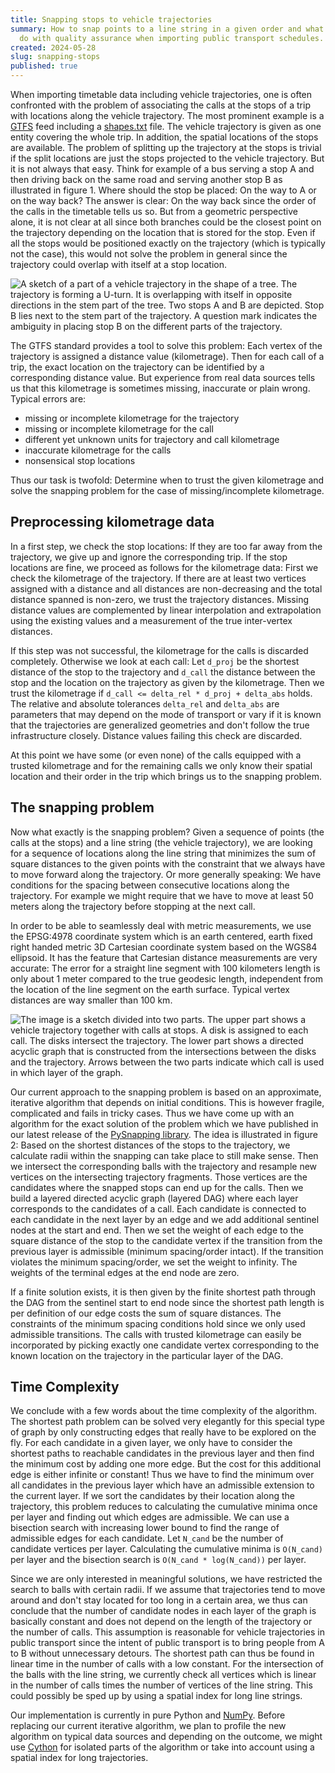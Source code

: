 ```yaml
---
title: Snapping stops to vehicle trajectories
summary: How to snap points to a line string in a given order and what it has to
  do with quality assurance when importing public transport schedules.
created: 2024-05-28
slug: snapping-stops
published: true
---
```

When importing timetable data including vehicle trajectories, one is often confronted with the problem of associating the calls at the stops of a trip with locations along the vehicle trajectory. The most prominent example is a [GTFS](https://gtfs.org/) feed including a [shapes.txt](https://gtfs.org/schedule/reference/#shapestxt) file. The vehicle trajectory is given as one entity covering the whole trip. In addition, the spatial locations of the stops are available. The problem of splitting up the trajectory at the stops is trivial if the split locations are just the stops projected to the vehicle trajectory. But it is not always that easy. Think for example of a bus serving a stop A and then driving back on the same road and serving another stop B as illustrated in figure 1. Where should the stop be placed: On the way to A or on the way back? The answer is clear: On the way back since the order of the calls in the timetable tells us so. But from a geometric perspective alone, it is not clear at all since both branches could be the closest point on the trajectory depending on the location that is stored for the stop. Even if all the stops would be positioned exactly on the trajectory (which is typically not the case), this would not solve the problem in general since the trajectory could overlap with itself at a stop location.

![A sketch of a part of a vehicle trajectory in the shape of a tree. The trajectory is forming a U-turn. It is overlapping with itself in opposite directions in the stem part of the tree. Two stops A and B are depicted. Stop B lies next to the stem part of the trajectory. A question mark indicates the ambiguity in placing stop B on the different parts of the trajectory.](/images/blog/snapping-stops-to-vehicle-trajectories/snap_a_b.png "Figure 1: An illustration of the problem of snapping a stop to different branches of a trajectory.")

The GTFS standard provides a tool to solve this problem: Each vertex of the trajectory is assigned a distance value (kilometrage). Then for each call of a trip, the exact location on the trajectory can be identified by a corresponding distance value. But experience from real data sources tells us that this kilometrage is sometimes missing, inaccurate or plain wrong. Typical errors are:

* missing or incomplete kilometrage for the trajectory
* missing or incomplete kilometrage for the call 
* different yet unknown units for trajectory and call kilometrage
* inaccurate kilometrage for the calls
* nonsensical stop locations

Thus our task is twofold: Determine when to trust the given kilometrage and solve the snapping problem for the case of missing/incomplete kilometrage.

## Preprocessing kilometrage data

In a first step, we check the stop locations: If they are too far away from the trajectory, we give up and ignore the corresponding trip. If the stop locations are fine, we proceed as follows for the kilometrage data: First we check the kilometrage of the trajectory. If there are at least two vertices assigned with a distance and all distances are non-decreasing and the total distance spanned is non-zero, we trust the trajectory distances. Missing distance values are complemented by linear interpolation and extrapolation using the existing values and a measurement of the true inter-vertex distances.

If this step was not successful, the kilometrage for the calls is discarded completely. Otherwise we look at each call: Let `d_proj` be the shortest distance of the stop to the trajectory and `d_call` the distance between the stop and the location on the trajectory as given by the kilometrage. Then we trust the kilometrage if `d_call <= delta_rel * d_proj + delta_abs` holds. The relative and absolute tolerances `delta_rel` and `delta_abs` are parameters that may depend on the mode of transport or vary if it is known that the trajectories are generalized geometries and don't follow the true infrastructure closely. Distance values failing this check are discarded.

At this point we have some (or even none) of the calls equipped with a trusted kilometrage and for the remaining calls we only know their spatial location and their order in the trip which brings us to the snapping problem.

## The snapping problem

Now what exactly is the snapping problem? Given a sequence of points (the calls at the stops) and a line string (the vehicle trajectory), we are looking for a sequence of locations along the line string that minimizes the sum of square distances to the given points with the constraint that we always have to move forward along the trajectory. Or more generally speaking: We have conditions for the spacing between consecutive locations along the trajectory. For example we might require that we have to move at least 50 meters along the trajectory before stopping at the next call.

In order to be able to seamlessly deal with metric measurements, we use the EPSG:4978 coordinate system which is an earth centered, earth fixed right handed metric 3D Cartesian coordinate system based on the WGS84 ellipsoid. It has the feature that Cartesian distance measurements are very accurate: The error for a straight line segment with 100 kilometers length is only about 1 meter compared to the true geodesic length, independent from the location of the line segment on the earth surface. Typical vertex distances are way smaller than 100 km.

![The image is a sketch divided into two parts. The upper part shows a vehicle trajectory together with calls at stops. A disk is assigned to each call. The disks intersect the trajectory. The lower part shows a directed acyclic graph that is constructed from the intersections between the disks and the trajectory. Arrows between the two parts indicate which call is used in which layer of the graph.](/images/blog/snapping-stops-to-vehicle-trajectories/dag_routing_downsampled.png "Figure 2: An illustration of the exact algorithm to solve the snapping problem.")

Our current approach to the snapping problem is based on an approximate, iterative algorithm that depends on initial conditions. This is however fragile, complicated and fails in tricky cases. Thus we have come up with an algorithm for the exact solution of the problem which we have published in our latest release of the [PySnapping library](https://github.com/geops/pysnapping). The idea is illustrated in figure 2: Based on the shortest distances of the stops to the trajectory, we calculate radii within the snapping can take place to still make sense. Then we intersect the corresponding balls with the trajectory and resample new vertices on the intersecting trajectory fragments. Those vertices are the candidates where the snapped stops can end up for the calls. Then we build a layered directed acyclic graph (layered DAG) where each layer corresponds to the candidates of a call. Each candidate is connected to each candidate in the next layer by an edge and we add additional sentinel nodes at the start and end. Then we set the weight of each edge to the square distance of the stop to the candidate vertex if the transition from the previous layer is admissible (minimum spacing/order intact). If the transition violates the minimum spacing/order, we set the weight to infinity. The weights of the terminal edges at the end node are zero.

If a finite solution exists, it is then given by the finite shortest path through the DAG from the sentinel start to end node since the shortest path length is per definition of our edge costs the sum of square distances. The constraints of the minimum spacing conditions hold since we only used admissible transitions. The calls with trusted kilometrage can easily be incorporated by picking exactly one candidate vertex corresponding to the known location on the trajectory in the particular layer of the DAG.

## Time Complexity

We conclude with a few words about the time complexity of the algorithm. The shortest path problem can be solved very elegantly for this special type of graph by only constructing edges that really have to be explored on the fly. For each candidate in a given layer, we only have to consider the shortest paths to reachable candidates in the previous layer and then find the minimum cost by adding one more edge. But the cost for this additional edge is either infinite or constant! Thus we have to find the minimum over all candidates in the previous layer which have an admissible extension to the current layer. If we sort the candidates by their location along the trajectory, this problem reduces to calculating the cumulative minima once per layer and finding out which edges are admissible. We can use a bisection search with increasing lower bound to find the range of admissible edges for each candidate. Let `N_cand` be the number of candidate vertices per layer. Calculating the cumulative minima is `O(N_cand)` per layer and the bisection search is `O(N_cand * log(N_cand))` per layer.

Since we are only interested in meaningful solutions, we have restricted the search to balls with certain radii. If we assume that trajectories tend to move around and don't stay located for too long in a certain area, we thus can conclude that the number of candidate nodes in each layer of the graph is basically constant and does not depend on the length of the trajectory or the number of calls. This assumption is reasonable for vehicle trajectories in public transport since the intent of public transport is to bring people from A to B without unnecessary detours. The shortest path can thus be found in linear time in the number of calls with a low constant. For the intersection of the balls with the line string, we currently check all vertices which is linear in the number of calls times the number of vertices of the line string. This could possibly be sped up by using a spatial index for long line strings.

Our implementation is currently in pure Python and [NumPy](https://numpy.org/). Before replacing our current iterative algorithm, we plan to profile the new algorithm on typical data sources and depending on the outcome, we might use [Cython](https://cython.org/) for isolated parts of the algorithm or take into account using a spatial index for long trajectories.